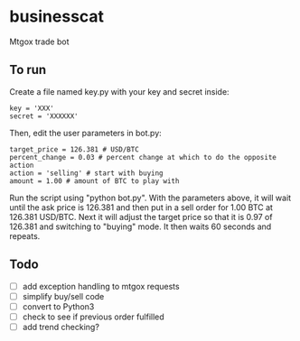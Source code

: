 businesscat
===========

Mtgox trade bot

## To run

Create a file named key.py with your key and secret inside:

    key = 'XXX'
    secret = 'XXXXXX'

Then, edit the user parameters in bot.py:

    target_price = 126.381 # USD/BTC
    percent_change = 0.03 # percent change at which to do the opposite action
    action = 'selling' # start with buying
    amount = 1.00 # amount of BTC to play with

Run the script using "python bot.py".  With the parameters above, it will wait until the ask price is 126.381 and then put in a sell order for 1.00 BTC at 126.381 USD/BTC.  Next it will adjust the target price so that it is 0.97 of 126.381 and switching to "buying" mode.  It then waits 60 seconds and repeats.

## Todo
- [ ] add exception handling to mtgox requests
- [ ] simplify buy/sell code
- [ ] convert to Python3
- [ ] check to see if previous order fulfilled
- [ ] add trend checking?
